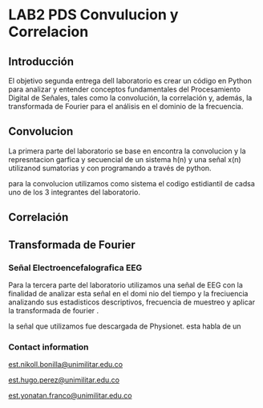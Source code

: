 # LAB2 PDS Convulucion y Correlacion 
## Introducción  
El objetivo segunda entrega dell laboratorio es crear un código en Python para analizar y entender conceptos fundamentales del Procesamiento Digital de Señales, tales como la convolución, la correlación y, además, la transformada de Fourier para el análisis en el dominio de la frecuencia.

## Convolucion 
La primera parte del laboratorio se base en encontra la convolucion y la represntacion garfica y secuencial de un sistema h(n) y una señal x(n) utilizanod sumatorias y con programando a través de python.

para la convolucion utilizamos como sistema el codigo estidiantil de cadsa uno de los 3 integrantes del laboratorio. 

## Correlación 

## Transformada de Fourier 
###  Señal Electroencefalografica EEG
Para la tercera parte del laboratorio utilizamos una señal de EEG con la finalidad de analizar esta señal en el domi nio del tiempo y la freciuencia analizando sus estadisticos descriptivos, frecuencia de muestreo y aplicar la transformada de fourier . 

la señal que utilizamos fue descargada de Physionet. esta habla de un 
### Contact information
est.nikoll.bonilla@unimilitar.edu.co

est.hugo.perez@unimilitar.edu.co

est.yonatan.franco@unimilitar.edu.co
